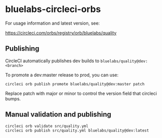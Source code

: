 # bluelabs-circleci-orbs

For usage information and latest version, see:

<https://circleci.com/orbs/registry/orb/bluelabs/quality>

## Publishing

CircleCI automatically publishes dev builds to `bluelabs/quality@dev:<branch>`

To promote a dev:master release to prod, you can use:

```
circleci orb publish promote bluelabs/quality@dev:master patch
```

Replace patch with major or minor to control the version field that circleci bumps.

## Manual validation and publishing

```sh
circleci orb validate src/quality.yml
circleci orb publish src/quality.yml bluelabs/quality@dev:latest
```

